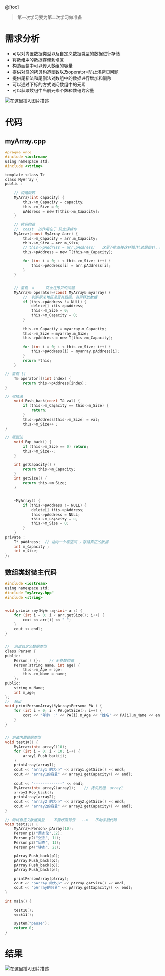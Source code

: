 ﻿@[toc]

> 第一次学习要为第二次学习做准备

# 需求分析
* 可以对内置数据类型以及自定义数据类型的数据进行存储
* 将数组中的数据存储到堆区
* 构造函数中可以传入数组的容量
* 提供对应的拷贝构造函数以及operator=防止浅拷贝问题
* 提供尾插法和尾删法对数组中的数据进行增加和删除
* 可以通过下标的方式访问数组中的元素
* 可以获取数组中当前元素个数和数组的容量


![在这里插入图片描述](https://img-blog.csdnimg.cn/3a647fdcd75b4a71a2b721cc67102eed.png?x-oss-process=image/watermark,type_ZmFuZ3poZW5naGVpdGk,shadow_10,text_aHR0cHM6Ly9ibG9nLmNzZG4ubmV0L1F1YW50dW1Zb3U=,size_16,color_FFFFFF,t_70)
# 代码
##   myArray.cpp

```c
#pragma once 
#include <iostream>
using namespace std;
#include <string>

template <class T>
class MyArray {
public :

	// 构造函数
	MyArray(int capacity) {
		this->m_Capacity = capacity;
		this->m_Size = 0;
		pAddress = new T[this->m_Capacity];
	}

	// 拷贝构造
	//  const  的作用在于 防止误操作
	MyArray(const MyArray &arr) {
		this->m_Capacity = arr.m_Capacity;
		this->m_Size = arr.m_Size;
		// this->pAddress = arr.pAddress;   这里不能直接这样操作(这是指针，普通则可以)   浅拷贝
		this->pAddress = new T[this->m_Capacity];

		for (int i = 0; i < this->m_Size; i++) {
			this->pAddress[i] = arr.pAddress[i];
		}
	}


	// 重载  =     防止浅拷贝的问题
	MyArray& operator=(const MyArray& myarray) {
		//  判断原来堆区是否有数据，有则释放数据
		if (this->pAddress != NULL) {
			delete[] this->pAddress;
			this->m_Size = 0;
			this->m_Capacity = 0;
		}

		this->m_Capacity = myarray.m_Capacity;
		this->m_Size = myarray.m_Size;
		this->pAddress = new T[this->m_Capacity];

		for (int i = 0; i < this->m_Size; i++) {
			this->pAddress[i] = myarray.pAddress[i];
		}
		return *this;
	}

// 重载 []  
	T& operator[](int index) {
		return this->pAddress[index];
}

// 尾插法
	void Push_back(const T& val) {
		if (this->m_Capacity == this->m_Size) {
			return;
		}
		this->pAddress[this->m_Size] = val;
		this->m_Size++ ;
}

// 尾删法
	void Pop_back() {
		if (this->m_Size == 0) return;
		this->m_Size--;
	}

	int getCapacity() {
		return this->m_Capacity;
	}
	int getSize() {
		return this->m_Size;
	}


	~MyArray() {
		if (this->pAddress != NULL) {
			delete[] this->pAddress;
			this->pAddress = NULL;
			this->m_Capacity = 0;
			this->m_Size = 0;
		}
	}
private :
	T* pAddress;  // 指向一个堆空间 ，存储真正的数据
	int m_Capacity ; 
	int m_Size;
};
```
## 数组类封装主代码

```c
#include <iostream>
using namespace std;
#include "myArray.hpp"
#include <string>


void printArray(MyArray<int> arr) {
	for (int i = 0; i < arr.getSize(); i++) {
		cout << arr[i] << " ";
	}
	cout << endl;
}


//  测试自定义数据类型
class Person {
public:
	Person() {};    // 无参数构造
	Person(string name, int age) {
		this->m_Age = age;
		this->m_Name = name;
	};
public:
	string m_Name;
	int m_Age;
};
//  输出
void printPersonArray(MyArray<Person> PA ) {
	for (int i = 0; i < PA.getSize(); i++) {
		cout << "年龄 ：" << PA[i].m_Age << "姓名" << PA[i].m_Name << endl;
 	}
}


// 测试内置数据类型
void test10() {
	MyArray<int> array1(10);
	for (int i = 0; i < 10; i++) {
		array1.Push_back(i);
	}
	printArray(array1);
	cout << "array1 的大小" << array1.getSize() << endl;
	cout << "array1的容量" << array1.getCapacity() << endl;
		 
	cout << "-------------" << endl;
	MyArray<int> array2(array1);    // 拷贝数组  array1 
	array2.Pop_back();
	printArray(array2);
	cout << "array2 的大小" << array2.getSize() << endl;
	cout << "array2的容量" << array2.getCapacity() << endl;
}

// 测试自定义数据类型    不要好高鹜云   -->   不动手敲代码
void test11() {
	MyArray<Person> pArray(10);
	Person p1("周杰伦",12);
	Person p2("张杰", 11);
	Person p3("周杰", 13);
	Person p4("钟杰", 21);

	pArray.Push_back(p1);
	pArray.Push_back(p2);
	pArray.Push_back(p3);
	pArray.Push_back(p4);

	printPersonArray(pArray);
	cout << "pArray 的大小" << pArray.getSize() << endl;
	cout << "pArray的容量" << pArray.getCapacity() << endl;
}

int main() {

	test10();
	test11();

	system("pause");
	return 0;
}

```

# 结果
![在这里插入图片描述](https://img-blog.csdnimg.cn/28ddaf999bac4ed2b6f4b91400e75931.png?x-oss-process=image/watermark,type_ZmFuZ3poZW5naGVpdGk,shadow_10,text_aHR0cHM6Ly9ibG9nLmNzZG4ubmV0L1F1YW50dW1Zb3U=,size_16,color_FFFFFF,t_70)

